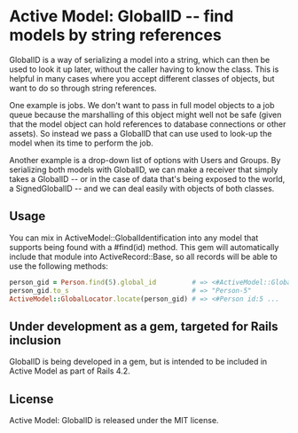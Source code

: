 # Active Model: GlobalID -- find models by string references

GlobalID is a way of serializing a model into a string, which can then be used to look it up later,
without the caller having to know the class. This is helpful in many cases where you accept different
classes of objects, but want to do so through string references.

One example is jobs. We don't want to pass in full model objects to a job queue because the marshalling
of this object might well not be safe (given that the model object can hold references to database 
connections or other assets). So instead we pass a GlobalID that can use used to look-up the model when
its time to perform the job.

Another example is a drop-down list of options with Users and Groups. By serializing both models with
GlobalID, we can make a receiver that simply takes a GlobalID -- or in the case of data that's being
exposed to the world, a SignedGlobalID -- and we can deal easily with objects of both classes.


## Usage

You can mix in ActiveModel::GlobalIdentification into any model that supports being found with a #find(id)
method. This gem will automatically include that module into ActiveRecord::Base, so all records will
be able to use the following methods:

```ruby
person_gid = Person.find(5).global_id         # => <#ActiveModel::GlobalID ...
person_gid.to_s 					          # => "Person-5"
ActiveModel::GlobalLocator.locate(person_gid) # => <#Person id:5 ...
```

## Under development as a gem, targeted for Rails inclusion

GlobalID is being developed in a gem, but is intended to be included in Active Model as part of Rails 4.2.


## License

Active Model: GlobalID is released under the MIT license.
